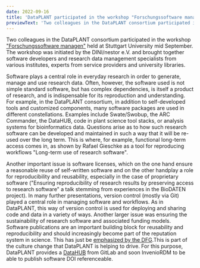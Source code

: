 ```yaml
---
date: 2022-09-16
title: 'DataPLANT participated in the workshop "Forschungssoftware managent"'
previewText: 'Two colleagues in the DataPLANT consortium participated in the workshop "Forschungssoftware managen" held at Stuttgart University mid September. The workshop was initiated by the DINI/nestor e.V. and brought together software developers and research data management specialists from various institutes, experts from service providers and university libraries.'
---
```


Two colleagues in the DataPLANT consortium participated in the workshop ["Forschungssoftware managen"](https://dini.de/veranstaltungen/workshops/forschungssoftware-managen/) held at Stuttgart University mid September. The workshop was initiated by the DINI/nestor e.V. and brought together software developers and research data management specialists from various institutes, experts from service providers and university libraries.

Software plays a central role in everyday research in order to generate, manage and use research data. Often, however, the software used is not simple standard software, but has complex dependencies, is itself a product of research, and is indispensable for its reproduction and understanding. For example, in the DataPLANT consortium, in addition to self-developed tools and customized components, many software packages are used in different constellations. Examples include Swate/Swobup, the ARC Commander, the DataHUB, code in plant science tool stacks, or analysis systems for bioinformatics data. Questions arise as to how such research software can be developed and maintained in such a way that it will be re-used over the long term. This is where, for example, functional long-term access comes in, as shown by Rafael Gieschke as a tool for reproducing workflows "Long-term use of research software".

Another important issue is software licenses, which on the one hand ensure a reasonable reuse of self-written software and on the other handplay a role for reproducibility and reusability, especially in the case of proprietary software ("Ensuring reproducibility of research results by preserving access to research software" a talk stemming from experiences in the BioDATEN project). In many further presentations, version control (mostly via Git) played a central role in managing software and workflows. As in DataPLANT, this way of version control is used for deploying and sharing code and data in a variety of ways. Another larger issue was ensuring the sustainability of research software and associated funding models.
Software publications are an important building block for reusability and reproducibility and should increasingly become part of the reputation system in science. This has just be [emphasized by the DFG](https://www.dfg.de/foerderung/info_wissenschaft/2022/info_wissenschaft_22_61/).This is part of the culture change that DataPLANT is helping to drive. For this purpose, DataPLANT provides a [DataHUB](https://git.nfdi4plants.org/explore) from GitLab and soon InvenioRDM to be able to publish software DOI referenceable.
